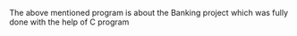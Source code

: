 The above mentioned program is about the Banking project which was fully done with the help of C program
